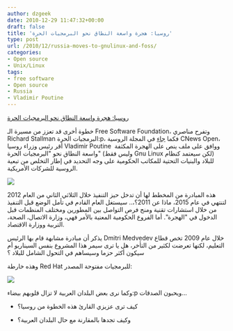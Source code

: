 ```yaml
---
author: dzgeek
date: 2010-12-29 11:47:32+00:00
draft: false
title: 'روسيا: هجرة واسعة النطاق نحو البرمجيات الحرة'
type: post
url: /2010/12/russia-moves-to-gnulinux-and-foss/
categories:
- Open source
- Unix/Linux
tags:
- free software
- Open source
- Russia
- Vladimir Poutine
---
```


[روسيا: هجرة واسعة النطاق نحو البرمجيات الحرة](https://www.it-scoop.com/2010/12/russia-moves-t…linux-and-foss/)


خطوة أخرى قد تعزز من مسيرة الـ Free Software Foundation، وتفرح مناصري Richard Stallman البرمجيات الحرة:p، فكما [جاء](http://open.cnews.ru/news/top/index.shtml?2010/12/27/421556) في المجلة الروسية CNews Open، أقر رئيس وزراء روسيا Vladimir Poutine  ووافق على ملف ينص على الهجرة المكثفة واسعة النطاق نحو "البرمجيات الحرة" (وليس فقط Gnu Linux لكن سيعتمد كنظام) للبلاد والبنيات التحتية للمكاتب الحكومية على وجه التحديد في إطار التخلص من تبعية الروسية للشركات الأمريكية.

**[![](https://www.it-scoop.com/wp-content/uploads/2010/12/managed_linux_tools.jpg)
](https://www.it-scoop.com/2010/12/russia-moves-to-gnulinux-and-foss/)**

هذه المبادرة من المخطط لها أن تدخل حيز التنفيذ خلال الثلاثي الثاني من العام 2012 لتنتهي في عام 2015، ماذا عن 2011؟،.. سيستغل العام القادم في تأمل الوضع قبل التنفيذ من خلال استشارات تقنية ومنح فرص التواصل بين المطورين ومختلف المنظمات قبل الدخول في "الهجرة". أما الفروع الحكومية المعنية بالأمر فهي، وزارة الاتصال، الصحة، التربية ووزارة الاقتصاد.

يذكر أن مبادرة مشابهة قام بها الرئيس Dmitri Medvedev خلال عام 2009 تخص قطاع التعليم، لكنها تعرضت لكثير من التأخر، هل يا ترى سيمر هذا المشروع بنفس السيناريو أم سيكون أكثر حزما وسيساهم في التحول الشامل للبلاد ؟

وهذه خارطة Red Hat للبرمجيات مفتوحة المصدر:

[](https://www.it-scoop.com/wp-content/uploads/2010/12/0226000003876134.jpg)[![](https://www.it-scoop.com/wp-content/uploads/2010/12/0226000003876134.jpg)
](https://www.it-scoop.com/wp-content/uploads/2010/12/0226000003876134.jpg)

وكما نرى بعض البلدان العربية لا تزال قلوبهم بيضاء:p ويحبون الصدقات...

- كيف ترى عزيزي القارئ هذه الخطوة من روسيا؟

- وكيف تجدها بالمقارنة مع حال البلدان العربية؟
